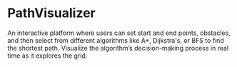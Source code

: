 # PathVisualizer
An interactive platform where users can set start and end points, obstacles, and then select from different algorithms like A*, Dijkstra's, or BFS to find the shortest path. Visualize the algorithm’s decision-making process in real time as it explores the grid.
